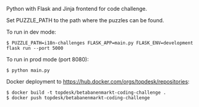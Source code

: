 Python with Flask and Jinja frontend for code challenge.

Set PUZZLE_PATH to the path where the puzzles can be found.

To run in dev mode:
```
$ PUZZLE_PATH=i18n-challenges FLASK_APP=main.py FLASK_ENV=development flask run --port 5000
```

To run in prod mode (port 8080):
```
$ python main.py
```

Docker deployment to https://hub.docker.com/orgs/topdesk/repositories:
```
$ docker build -t topdesk/betabanenmarkt-coding-challenge .
$ docker push topdesk/betabanenmarkt-coding-challenge
```